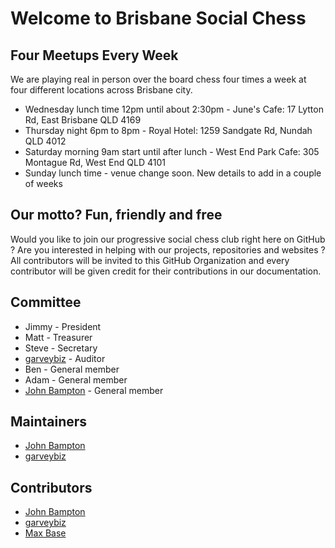 # Welcome to Brisbane Social Chess

## Four Meetups Every Week

We are playing real in person over the board chess four times a week at four different locations across Brisbane city.

- Wednesday lunch time 12pm until about 2:30pm - June's Cafe: 17 Lytton Rd, East Brisbane QLD 4169
- Thursday night 6pm to 8pm - Royal Hotel: 1259 Sandgate Rd, Nundah QLD 4012
- Saturday morning 9am start until after lunch - West End Park Cafe: 305 Montague Rd, West End QLD 4101
- Sunday lunch time - venue change soon. New details to add in a couple of weeks

## Our motto? Fun, friendly and free

Would you like to join our progressive social chess club right here on GitHub ? Are you interested in helping with our
projects, repositories and websites ? All contributors will be invited to this GitHub Organization and every contributor will be
given credit for their contributions in our documentation. 

## Committee

- Jimmy - President
- Matt - Treasurer
- Steve - Secretary
- [garveybiz](https://github.com/garveybiz) - Auditor
- Ben - General member
- Adam - General member
- [John Bampton](https://github.com/jbampton) - General member

## Maintainers

- [John Bampton](https://github.com/jbampton)
- [garveybiz](https://github.com/garveybiz)

## Contributors

- [John Bampton](https://github.com/jbampton)
- [garveybiz](https://github.com/garveybiz)
- [Max Base](https://github.com/BaseMax)
